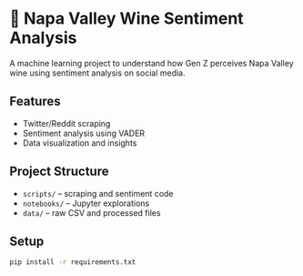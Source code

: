 # 🍷 Napa Valley Wine Sentiment Analysis

A machine learning project to understand how Gen Z perceives Napa Valley wine using sentiment analysis on social media.

## Features
- Twitter/Reddit scraping
- Sentiment analysis using VADER
- Data visualization and insights

## Project Structure
- `scripts/` – scraping and sentiment code
- `notebooks/` – Jupyter explorations
- `data/` – raw CSV and processed files

## Setup
```bash
pip install -r requirements.txt
